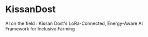 # KissanDost
AI on the field : Kissan Dost's LoRa-Connected, Energy-Aware AI Framework for Inclusive Farming
